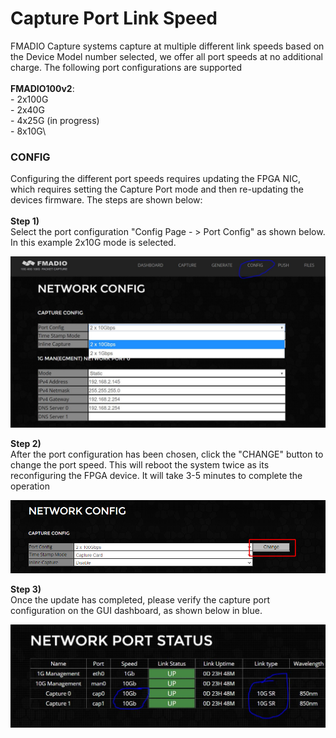 # Capture Port Link Speed

FMADIO Capture systems capture at multiple different link speeds based on the Device Model number selected, we offer all port speeds at no additional charge. The following port configurations are supported\
\
**FMADIO100v2**:\
\- 2x100G\
\- 2x40G\
\- 4x25G  (in progress)\
\- 8x10G\


### CONFIG

Configuring the different port speeds requires updating the FPGA NIC, which requires setting the Capture Port mode and then re-updating the devices firmware. The steps are shown below:\
\
**Step 1)**\
Select the port configuration "Config Page - > Port Config" as shown below. In this example 2x10G mode is selected.

![](<../.gitbook/assets/image (117) (1) (1) (1).png>)

**Step 2)**\
After the port configuration has been chosen, click the "CHANGE" button to change the port speed. This will reboot the system twice as its reconfiguring the FPGA device. It will take 3-5 minutes to complete the operation

![](<../.gitbook/assets/image (115) (1) (1) (1) (1).png>)

**Step 3)**\
Once the update has completed, please verify the capture port configuration on the GUI dashboard, as shown below in blue.

![](<../.gitbook/assets/image (80) (1) (1).png>)
